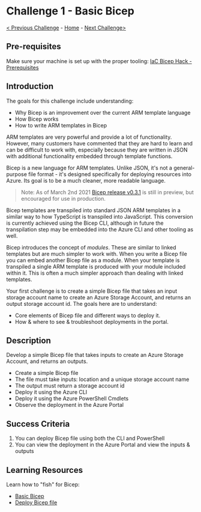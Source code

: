 # Challenge 1 - Basic Bicep

 [< Previous Challenge](./Bicep-Challenge-00.md) - [Home](../readme.md) - [Next Challenge>](./Bicep-Challenge-02.md)

## Pre-requisites

Make sure your machine is set up with the proper tooling: [IaC Bicep Hack - Prerequisites](./Prerequisites.md)

## Introduction
The goals for this challenge include understanding:
- Why Bicep is an improvement over the current ARM template language
- How Bicep works
- How to write ARM templates in Bicep

ARM templates are very powerful and provide a lot of functionality. However, many customers have commented that they are hard to learn and can be difficult to work with, especially because they are written in JSON with additional functionality embedded through template functions.

Bicep is a new language for ARM templates. Unlike JSON, it's not a general-purpose file format - it's designed specifically for deploying resources into Azure. Its goal is to be a much cleaner, more readable language.

> Note: As of March 2nd 2021 [Bicep release v0.3.1](https://github.com/Azure/bicep/releases/tag/v0.3.1) is still in preview, but encouraged for use in production.

Bicep templates are transpiled into standard JSON ARM templates in a similar way to how TypeScript is transpiled into JavaScript. This conversion is currently achieved using the Bicep CLI, although in future the transpilation step may be embedded into the Azure CLI and other tooling as well.

Bicep introduces the concept of *modules*. These are similar to linked templates but are much simpler to work with. When you write a Bicep file you can embed another Bicep file as a module. When your template is transpiled a single ARM template is produced with your module included within it. This is often a much simpler approach than dealing with linked templates.

Your first challenge is to create a simple Bicep file that takes an input storage account name to create an Azure Storage Account, and returns an output storage account id. The goals here are to understand:

- Core elements of Bicep file and different ways to deploy it.
- How & where to see & troubleshoot deployments in the portal.

## Description

Develop a simple Bicep file that takes inputs to create an Azure Storage Account, and returns an outputs.
   - Create a simple Bicep file
   - The file must take inputs: location and a unique storage account name
   - The output must return a storage account id
   - Deploy it using the Azure CLI
   - Deploy it using the Azure PowerShell Cmdlets
   - Observe the deployment in the Azure Portal

## Success Criteria

1. You can deploy Bicep file using both the CLI and PowerShell
1. You can view the deployment in the Azure Portal and view the inputs & outputs

## Learning Resources

Learn how to "fish" for Bicep:
- [Basic Bicep](https://github.com/Azure/bicep/blob/main/docs/tutorial/01-simple-template.md)
- [Deploy Bicep file](https://github.com/Azure/bicep/blob/main/docs/tutorial/02-deploying-a-bicep-file.md)